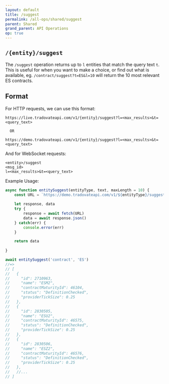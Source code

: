 ```yaml
---
layout: default
title: /suggest
permalink: /all-ops/shared/suggest
parent: Shared
grand_parent: API Operations
op: true
---
```

<script>
    window.addEventListener('load', () => {
        const TDV = Symbol.for('tdv-docs');
        window[TDV].defineTryit({
            name: '/suggest',
            dynamic: true,
            endpoint: '/suggest',
            method: 'GET',
            query: {
                l: 'max_length_integer',
                t: 'search_text'
            },
        });
        window[TDV].buildCallouts(window[TDV].buildCallouts.defaultAuthWarning);
    });
</script>

## `/{entity}/suggest`
The `/suggest` operation returns up to `l` entities that match the query text `t`. This is useful for when you want to make a choice, or find out what is available, eg. `/contract/suggest?t=ES&l=10` will return the 10 most relevant ES contracts.

## Format
For HTTP requests, we can use this format:

```
https://live.tradovateapi.com/v1/{entity}/suggest?l=<max_results>&t=<query_text>

  OR

https://demo.tradovateapi.com/v1/{entity}/suggest?l=<max_results>&t=<query_text>
```

And for WebSocket requests:

```
<entity>/suggest
<msg_id>
l=<max_results>&t=<query_text>

```

Example Usage:
```js
async function entitySuggest(entityType, text, maxLength = 10) {
    const URL = `https://demo.tradovateapi.com/v1/${entityType}/suggest?t=${text}&l=${maxLength}`
    
    let response, data
    try {
        response = await fetch(URL)
        data = await response.json()
    } catch(err) {
        console.error(err)
    }

    return data
    
}

await entitySuggest('contract', 'ES')
//=>
// [
//   {
//     "id": 2710963,
//     "name": "ESM2",
//     "contractMaturityId": 46104,
//     "status": "DefinitionChecked",
//     "providerTickSize": 0.25
//   },
//   {
//     "id": 2830505,
//     "name": "ESU2",
//     "contractMaturityId": 46575,
//     "status": "DefinitionChecked",
//     "providerTickSize": 0.25
//   },
//   {
//     "id": 2830506,
//     "name": "ESZ2",
//     "contractMaturityId": 46576,
//     "status": "DefinitionChecked",
//     "providerTickSize": 0.25
//   },
//   //...
// ]
```